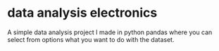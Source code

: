 # data analysis electronics
A simple data analysis project I made in python pandas where you can select from options what you want to do with the dataset.
